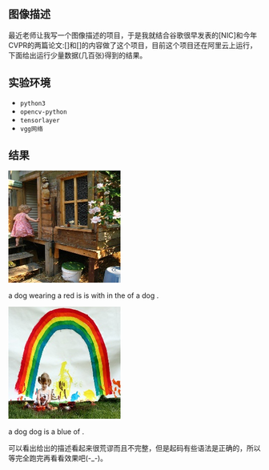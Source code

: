 ## 图像描述

最近老师让我写一个图像描述的项目，于是我就结合谷歌很早发表的[NIC]和今年CVPR的两篇论文:[]和[]的内容做了这个项目，目前这个项目还在阿里云上运行，下面给出运行少量数据(几百张)得到的结果。

## 实验环境

* `python3`
* `opencv-python`
* `tensorlayer`
* `vgg网络`

## 结果

![Image1](https://github.com/BlasphemyAngels/MarkDownPhotos/blob/master/1000268201_693b08cb0e.jpg?raw=true
)

a dog wearing a red is is with in the of a dog .

![image2](https://github.com/BlasphemyAngels/MarkDownPhotos/blob/master/1002674143_1b742ab4b8.jpg?raw=true
)
  
a dog dog is a blue of . 

可以看出给出的描述看起来很荒谬而且不完整，但是起码有些语法是正确的，所以等完全跑完再看看效果吧(-_-)。



